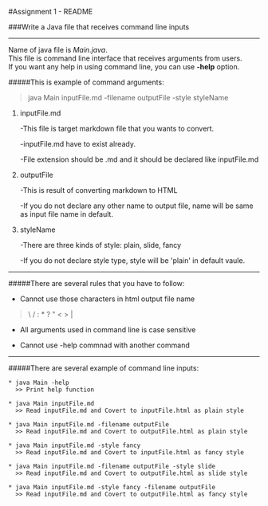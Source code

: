 #Assignment 1 - README


###Write a Java file that receives command line inputs

---------------------------------------------------
Name of java file is *Main.java*.  
This file is command line interface that receives arguments from users.  
If you want any help in using command line, you can use __-help__ option.

#####This is example of command arguments:
>java Main inputFile.md -filename outputFile -style styleName

1. inputFile.md

	-This file is target markdown file that you wants to convert.
	
	-inputFile.md have to exist already.

	-File extension should be .md and it should be declared like inputFile.md

2. outputFile

	-This is result of converting markdown to HTML
	
	-If you do not declare any other name to output file, name will be same as input file name in default.

3. styleName
	
	-There are three kinds of style: plain, slide, fancy
	
	-If you do not declare style type, style will be 'plain' in default vaule.

-------------------------------------------

#####There are several rules that you have to follow:
	
* Cannot use those characters in html output file name
>\\ / : * ? \" < > |

* All arguments used in command line is case sensitive

* Cannot use -help commnad with another command

--------------------------------------------

#####There are several example of command line inputs:

	* java Main -help 
	  >> Print help function
	     	
	* java Main inputFile.md
	  >> Read inputFile.md and Covert to inputFile.html as plain style 	
	
	* java Main inputFile.md -filename outputFile
	  >> Read inputFile.md and Covert to outputFile.html as plain style

	* java Main inputFile.md -style fancy
	  >> Read inputFile.md and Covert to inputFile.html as fancy style

	* java Main inputFile.md -filename outputFile -style slide
	  >> Read inputFile.md and Covert to outputFile.html as slide style
	  
	* java Main inputFile.md -style fancy -filename outputFile
      >> Read inputFile.md and Covert to outputFile.html as fancy style
